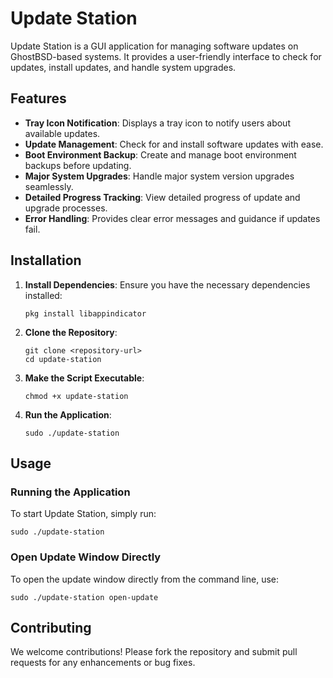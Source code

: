 Update Station
=========

Update Station is a GUI application for managing software updates on GhostBSD-based systems. It provides a user-friendly interface to check for updates, install updates, and handle system upgrades.

## Features

- **Tray Icon Notification**: Displays a tray icon to notify users about available updates.
- **Update Management**: Check for and install software updates with ease.
- **Boot Environment Backup**: Create and manage boot environment backups before updating.
- **Major System Upgrades**: Handle major system version upgrades seamlessly.
- **Detailed Progress Tracking**: View detailed progress of update and upgrade processes.
- **Error Handling**: Provides clear error messages and guidance if updates fail.

## Installation

1. **Install Dependencies**:
   Ensure you have the necessary dependencies installed:
   ```
   pkg install libappindicator
   ```

2. **Clone the Repository**:
   ```
   git clone <repository-url>
   cd update-station
   ```

3. **Make the Script Executable**:
   ```
   chmod +x update-station
   ```

4. **Run the Application**:
   ```
   sudo ./update-station
   ```

## Usage

### Running the Application
To start Update Station, simply run:
```
sudo ./update-station
```

### Open Update Window Directly
To open the update window directly from the command line, use:
```
sudo ./update-station open-update
```

## Contributing

We welcome contributions! Please fork the repository and submit pull requests for any enhancements or bug fixes.



